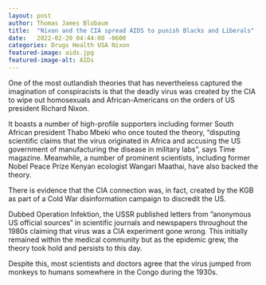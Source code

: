 ```yaml
---
layout: post
author: Thomas James Blobaum 
title:  "Nixon and the CIA spread AIDS to punish Blacks and Liberals"
date:   2022-02-20 04:44:00 -0600
categories: Drugs Health USA Nixon  
featured-image: aids.jpg
featured-image-alt: AIDs
---
```

One of the most outlandish theories that has nevertheless captured the imagination of conspiracists is that the deadly virus was created by the CIA to wipe out homosexuals and African-Americans on the orders of US president Richard Nixon.

It boasts a number of high-profile supporters including former South African president Thabo Mbeki who once touted the theory, “disputing scientific claims that the virus originated in Africa and accusing the US government of manufacturing the disease in military labs”, says Time magazine. Meanwhile, a number of prominent scientists, including former Nobel Peace Prize Kenyan ecologist Wangari Maathai, have also backed the theory.

There is evidence that the CIA connection was, in fact, created by the KGB as part of a Cold War disinformation campaign to discredit the US.

Dubbed Operation Infektion, the USSR published letters from ”anonymous US official sources“ in scientific journals and newspapers throughout the 1980s claiming that virus was a CIA experiment gone wrong. This initially remained within the medical community but as the epidemic grew, the theory took hold and persists to this day.

Despite this, most scientists and doctors agree that the virus jumped from monkeys to humans somewhere in the Congo during the 1930s.